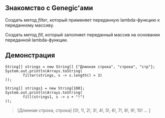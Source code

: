 ## Знакомство с Genegic'ами

Создать метод *filter*, который применяет переданную lambda-функцию к переданному массиву.

Создать метод *fill*, который заполняет переданный массив на основании переданной lambda-функции.

## Демонстрация

```
String[] strings = new String[] {"Длинная строка", "строка", "стр"};
System.out.println(Arrays.toString(
        filter(strings, s -> s.length() > 3)
));

String[] strings1 = new String[100];
System.out.println(Arrays.toString(
        fill(strings1, s -> s + "!")
));
```

> [Длинная строка, строка]
> [0!, 1!, 2!, 3!, 4!, 5!, 6!, 7!, 8!, 9!, 10! ... ]
